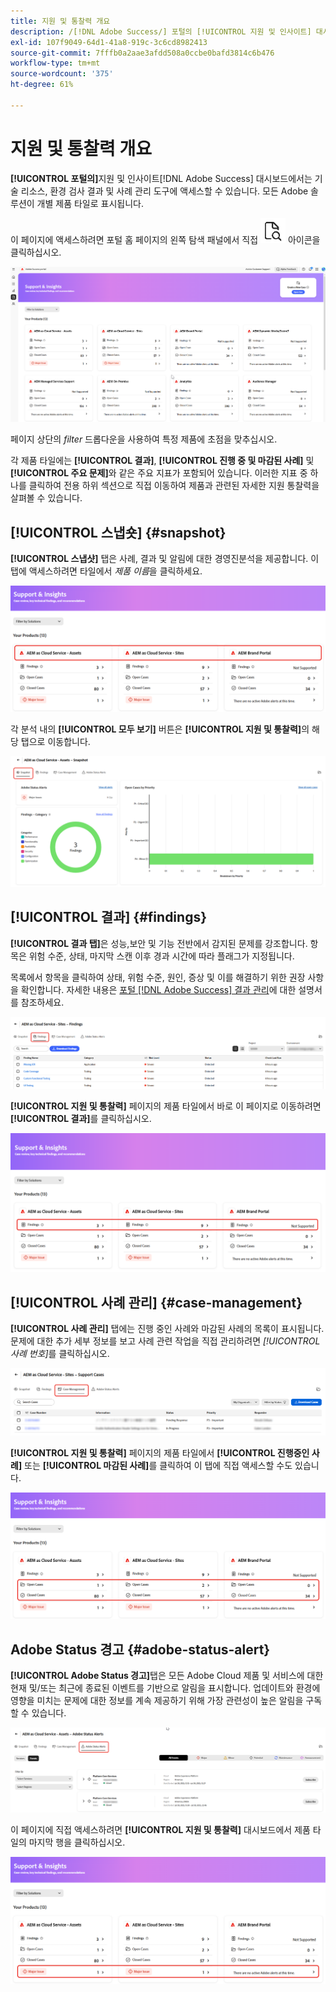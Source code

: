 ```yaml
---
title: 지원 및 통찰력 개요
description: /[!DNL Adobe Success/] 포털의 [!UICONTROL 지원 및 인사이트] 대시보드에서는 기술 리소스, 환경 검사 결과 및 사례 관리 도구에 액세스할 수 있습니다.
exl-id: 107f9049-64d1-41a8-919c-3c6cd8982413
source-git-commit: 7fffb0a2aae3afdd508a0ccbe0bafd3814c6b476
workflow-type: tm+mt
source-wordcount: '375'
ht-degree: 61%

---
```


# 지원 및 통찰력 개요

**[!UICONTROL 포털의]**&#x200B;지원 및 인사이트[!DNL Adobe Success] 대시보드에서는 기술 리소스, 환경 검사 결과 및 사례 관리 도구에 액세스할 수 있습니다. 모든 Adobe 솔루션이 개별 제품 타일로 표시됩니다.

이 페이지에 액세스하려면 포털 홈 페이지의 왼쪽 탐색 패널에서 직접 ![지원 및 인사이트 아이콘](/help/adobe-success-portal/assets/support-and-insight-icon.png) 아이콘을 클릭하십시오.

![지원 및 인사이트 랜딩 페이지](/help/adobe-success-portal/assets/support-and-insights-landing-page.png)

페이지 상단의 *filter* 드롭다운을 사용하여 특정 제품에 초점을 맞추십시오.

각 제품 타일에는 **[!UICONTROL 결과]**, **[!UICONTROL 진행 중 및 마감된 사례]** 및 **[!UICONTROL 주요 문제]**&#x200B;와 같은 주요 지표가 포함되어 있습니다. 이러한 지표 중 하나를 클릭하여 전용 하위 섹션으로 직접 이동하여 제품과 관련된 자세한 지원 통찰력을 살펴볼 수 있습니다.

## [!UICONTROL 스냅숏] {#snapshot}

**[!UICONTROL 스냅샷]** 탭은 사례, 결과 및 알림에 대한 경영진분석을 제공합니다. 이 탭에 액세스하려면 타일에서 *제품 이름*&#x200B;을 클릭하세요.

![snapshot-from-support-and-insights-card](/help/adobe-success-portal/assets/snapshot-from-support-insights-card.png)

각 분석 내의 **[!UICONTROL 모두 보기]** 버튼은 **[!UICONTROL 지원 및 통찰력]**&#x200B;의 해당 탭으로 이동합니다.

![snapshot-tab](/help/adobe-success-portal/assets/snapshot-tab-support-and-insights.png)

## [!UICONTROL 결과] {#findings}

**[!UICONTROL 결과 탭]**&#x200B;은 성능,보안 및 기능 전반에서 감지된 문제를 강조합니다. 항목은 위험 수준, 상태, 마지막 스캔 이후 경과 시간에 따라 플래그가 지정됩니다.

목록에서 항목을 클릭하여 상태, 위험 수준, 원인, 증상 및 이를 해결하기 위한 권장 사항을 확인합니다. 자세한 내용은 [포털 [!DNL Adobe Success] 결과 관리](/help/adobe-success-portal/technical-persona/support-and-insights/manage-findings-adobe-success-portal.md)에 대한 설명서를 참조하세요.

![검색 결과-탭](/help/adobe-success-portal/assets/findings-tab-support-and-insights.png)

**[!UICONTROL 지원 및 통찰력]** 페이지의 제품 타일에서 바로 이 페이지로 이동하려면 **[!UICONTROL 결과]**&#x200B;를 클릭하십시오.

![지원 및 인사이트 카드의 결과](/help/adobe-success-portal/assets/findings-from-support-and-insights-card.png)

## [!UICONTROL 사례 관리] {#case-management}

**[!UICONTROL 사례 관리]** 탭에는 진행 중인 사례와 마감된 사례의 목록이 표시됩니다. 문제에 대한 추가 세부 정보를 보고 사례 관련 작업을 직접 관리하려면 *[!UICONTROL 사례 번호]*&#x200B;를 클릭하십시오.

![case-management-tab](/help/adobe-success-portal/assets/case-management-tab-support-and-insights.png)

**[!UICONTROL 지원 및 통찰력]** 페이지의 제품 타일에서 **[!UICONTROL 진행중인 사례]** 또는 **[!UICONTROL 마감된 사례]**&#x200B;를 클릭하여 이 탭에 직접 액세스할 수도 있습니다.

![지원 및 인사이트 카드의 사례 관리](/help/adobe-success-portal/assets/case-management-from-support-insights-card.png)

## Adobe Status 경고 {#adobe-status-alert}

**[!UICONTROL Adobe Status 경고]**&#x200B;탭은 모든 Adobe Cloud 제품 및 서비스에 대한 현재 및/또는 최근에 종료된 이벤트를 기반으로 알림을 표시합니다. 업데이트와 환경에 영향을 미치는 문제에 대한 정보를 계속 제공하기 위해 가장 관련성이 높은 알림을 구독할 수 있습니다.

![adobe-status-alert-tab](/help/adobe-success-portal/assets/status-alert-tab-support-and-insights.png)

이 페이지에 직접 액세스하려면 **[!UICONTROL 지원 및 통찰력]** 대시보드에서 제품 타일의 마지막 행을 클릭하십시오.

![adobe-status-alert-support-and-insights-card](/help/adobe-success-portal/assets/status-alerts-from-support-insights-card.png)
